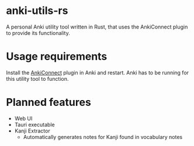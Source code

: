 # anki-utils-rs

A personal Anki utility tool written in Rust, that uses the AnkiConnect plugin to provide its functionality.

# Usage requirements

Install the [AnkiConnect](https://ankiweb.net/shared/info/2055492159) plugin in Anki and restart. Anki has to be running for this utility tool to function.

# Planned features

- Web UI
- Tauri executable
- Kanji Extractor
  - Automatically generates notes for Kanji found in vocabulary notes
